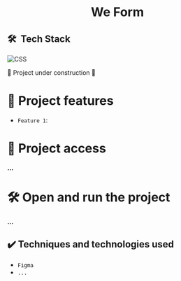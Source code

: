 <h1 align="center"> We Form</h1>
<p align="center">
</p>

## 🛠 &nbsp;Tech Stack
![CSS](https://img.shields.io/badge/-Css-05122A?style=flat&logo=css)&nbsp;

:construction: Project under construction :construction:

# :hammer: Project features

- `Feature 1`: 


# 📁 Project access

**...**

# 🛠️ Open and run the project

**...**

## ✔️ Techniques and technologies used

- ``Figma``
- ``...``
